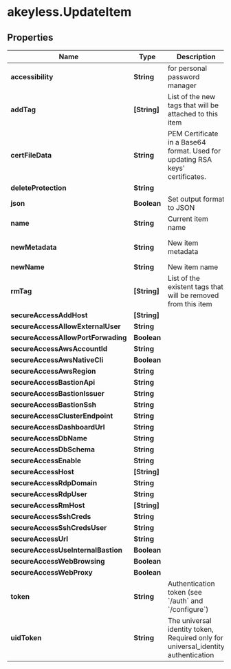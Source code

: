 # akeyless.UpdateItem

## Properties

Name | Type | Description | Notes
------------ | ------------- | ------------- | -------------
**accessibility** | **String** | for personal password manager | [optional] [default to &#39;regular&#39;]
**addTag** | **[String]** | List of the new tags that will be attached to this item | [optional] 
**certFileData** | **String** | PEM Certificate in a Base64 format. Used for updating RSA keys&#39; certificates. | [optional] 
**deleteProtection** | **String** |  | [optional] 
**json** | **Boolean** | Set output format to JSON | [optional] 
**name** | **String** | Current item name | 
**newMetadata** | **String** | New item metadata | [optional] [default to &#39;default_metadata&#39;]
**newName** | **String** | New item name | [optional] 
**rmTag** | **[String]** | List of the existent tags that will be removed from this item | [optional] 
**secureAccessAddHost** | **[String]** |  | [optional] 
**secureAccessAllowExternalUser** | **String** |  | [optional] 
**secureAccessAllowPortForwading** | **Boolean** |  | [optional] 
**secureAccessAwsAccountId** | **String** |  | [optional] 
**secureAccessAwsNativeCli** | **Boolean** |  | [optional] 
**secureAccessAwsRegion** | **String** |  | [optional] 
**secureAccessBastionApi** | **String** |  | [optional] 
**secureAccessBastionIssuer** | **String** |  | [optional] 
**secureAccessBastionSsh** | **String** |  | [optional] 
**secureAccessClusterEndpoint** | **String** |  | [optional] 
**secureAccessDashboardUrl** | **String** |  | [optional] 
**secureAccessDbName** | **String** |  | [optional] 
**secureAccessDbSchema** | **String** |  | [optional] 
**secureAccessEnable** | **String** |  | [optional] 
**secureAccessHost** | **[String]** |  | [optional] 
**secureAccessRdpDomain** | **String** |  | [optional] 
**secureAccessRdpUser** | **String** |  | [optional] 
**secureAccessRmHost** | **[String]** |  | [optional] 
**secureAccessSshCreds** | **String** |  | [optional] 
**secureAccessSshCredsUser** | **String** |  | [optional] 
**secureAccessUrl** | **String** |  | [optional] 
**secureAccessUseInternalBastion** | **Boolean** |  | [optional] 
**secureAccessWebBrowsing** | **Boolean** |  | [optional] 
**secureAccessWebProxy** | **Boolean** |  | [optional] 
**token** | **String** | Authentication token (see &#x60;/auth&#x60; and &#x60;/configure&#x60;) | [optional] 
**uidToken** | **String** | The universal identity token, Required only for universal_identity authentication | [optional] 


